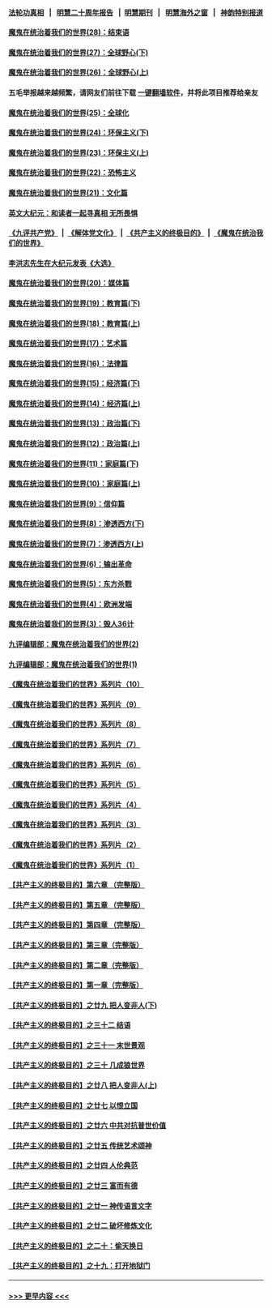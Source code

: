#### [法轮功真相](https://github.com/gfw-breaker/truth/blob/master/README.md?t=0) &nbsp;&nbsp;|&nbsp;&nbsp; [明慧二十周年报告](https://github.com/gfw-breaker/mh-reports/blob/master/README.md?t=0) &nbsp;&nbsp;|&nbsp;&nbsp;[明慧期刊](https://github.com/gfw-breaker/mh-qikan) &nbsp;&nbsp;|&nbsp;&nbsp; [明慧海外之窗](https://github.com/gfw-breaker/mh-news/blob/master/README.md?t=0) &nbsp;&nbsp;|&nbsp;&nbsp; [神韵特别报道](https://github.com/gfw-breaker/mh-news/blob/master/shenyun.md?t=0)
#### [魔鬼在统治着我们的世界(28)：结束语](../pages/nsc422/n10936246.md?t=06130552) 
#### [魔鬼在统治着我们的世界(27)：全球野心(下)](../pages/nsc422/n10928319.md?t=06130552) 
#### [魔鬼在统治着我们的世界(26)：全球野心(上)](../pages/nsc422/n10900318.md?t=06130552) 
#### 五毛举报越来越频繁，请网友们前往下载 [一键翻墙软件](https://github.com/gfw-breaker/ssr-accounts)，并将此项目推荐给亲友
#### [魔鬼在统治着我们的世界(25)：全球化](../pages/nsc422/n10788205.md?t=06130552) 
#### [魔鬼在统治着我们的世界(24)：环保主义(下)](../pages/nsc422/n10695307.md?t=06130552) 
#### [魔鬼在统治着我们的世界(23)：环保主义(上)](../pages/nsc422/n10688613.md?t=06130552) 
#### [魔鬼在统治着我们的世界(22)：恐怖主义](../pages/nsc422/n10614727.md?t=06130552) 
#### [魔鬼在统治着我们的世界(21)：文化篇](../pages/nsc422/n10597706.md?t=06130552) 
#### [英文大纪元：和读者一起寻真相 无所畏惧](../pages/nsc422/n12542027.md?t=06130552) 
#### [《九评共产党》](https://github.com/begood0513/9ping.md/blob/master/README.md) &nbsp;|&nbsp; [《解体党文化》](../../../../jtdwh.md/blob/master/README.md)  &nbsp;|&nbsp; [《共产主义的终极目的》](../../../../gczydzjmd.md/blob/master/README.md) &nbsp;|&nbsp; [《魔鬼在统治我们的世界》](../../../../mgztzwmdsj.md/blob/master/README.md) 
#### [李洪志先生在大纪元发表《大选》](../pages/nsc422/n12534746.md?t=06130552) 
#### [魔鬼在统治着我们的世界(20)：媒体篇](../pages/nsc422/n10586579.md?t=06130552) 
#### [魔鬼在统治着我们的世界(19)：教育篇(下)](../pages/nsc422/n10564808.md?t=06130552) 
#### [魔鬼在统治着我们的世界(18)：教育篇(上)](../pages/nsc422/n10526970.md?t=06130552) 
#### [魔鬼在统治着我们的世界(17)：艺术篇](../pages/nsc422/n10499093.md?t=06130552) 
#### [魔鬼在统治着我们的世界(16)：法律篇](../pages/nsc422/n10485969.md?t=06130552) 
#### [魔鬼在统治着我们的世界(15)：经济篇(下)](../pages/nsc422/n10469975.md?t=06130552) 
#### [魔鬼在统治着我们的世界(14)：经济篇(上)](../pages/nsc422/n10457370.md?t=06130552) 
#### [魔鬼在统治着我们的世界(13)：政治篇(下)](../pages/nsc422/n10448270.md?t=06130552) 
#### [魔鬼在统治着我们的世界(12)：政治篇(上)](../pages/nsc422/n10444576.md?t=06130552) 
#### [魔鬼在统治着我们的世界(11)：家庭篇(下)](../pages/nsc422/n10440961.md?t=06130552) 
#### [魔鬼在统治着我们的世界(10)：家庭篇(上)](../pages/nsc422/n10435448.md?t=06130552) 
#### [魔鬼在统治着我们的世界(9)：信仰篇](../pages/nsc422/n10432159.md?t=06130552) 
#### [魔鬼在统治着我们的世界(8)：渗透西方(下)](../pages/nsc422/n10429603.md?t=06130552) 
#### [魔鬼在统治着我们的世界(7)：渗透西方(上)](../pages/nsc422/n10426013.md?t=06130552) 
#### [魔鬼在统治着我们的世界(6)：输出革命](../pages/nsc422/n10421536.md?t=06130552) 
#### [魔鬼在统治着我们的世界(5)：东方杀戮](../pages/nsc422/n10417707.md?t=06130552) 
#### [魔鬼在统治着我们的世界(4)：欧洲发端](../pages/nsc422/n10414890.md?t=06130552) 
#### [魔鬼在统治着我们的世界(3)：毁人36计](../pages/nsc422/n10411583.md?t=06130552) 
#### [九评编辑部：魔鬼在统治着我们的世界(2)](../pages/nsc422/n10410036.md?t=06130552) 
#### [九评编辑部：魔鬼在统治着我们的世界(1)](../pages/nsc422/n10406825.md?t=06130552) 
#### [《魔鬼在统治着我们的世界》系列片（10）](../pages/nsc422/n12292670.md?t=06130552) 
#### [《魔鬼在统治着我们的世界》系列片（9）](../pages/nsc422/n12290859.md?t=06130552) 
#### [《魔鬼在统治着我们的世界》系列片（8）](../pages/nsc422/n12287445.md?t=06130552) 
#### [《魔鬼在统治着我们的世界》系列片（7）](../pages/nsc422/n12283425.md?t=06130552) 
#### [《魔鬼在统治着我们的世界》系列片（6）](../pages/nsc422/n12282314.md?t=06130552) 
#### [《魔鬼在统治着我们的世界》系列片（5）](../pages/nsc422/n12281419.md?t=06130552) 
#### [《魔鬼在统治着我们的世界》系列片（4）](../pages/nsc422/n12274024.md?t=06130552) 
#### [《魔鬼在统治着我们的世界》系列片（3）](../pages/nsc422/n12271322.md?t=06130552) 
#### [《魔鬼在统治着我们的世界》系列片（2）](../pages/nsc422/n12269049.md?t=06130552) 
#### [《魔鬼在统治着我们的世界》系列片（1）](../pages/nsc422/n12267575.md?t=06130552) 
#### [【共产主义的终极目的】第六章 （完整版）](../pages/nsc422/n11428913.md?t=06130552) 
#### [【共产主义的终极目的】第五章 （完整版）](../pages/nsc422/n11428912.md?t=06130552) 
#### [【共产主义的终极目的】第四章 （完整版）](../pages/nsc422/n11428907.md?t=06130552) 
#### [【共产主义的终极目的】第三章（完整版）](../pages/nsc422/n11428848.md?t=06130552) 
#### [【共产主义的终极目的】第二章（完整版）](../pages/nsc422/n11428831.md?t=06130552) 
#### [【共产主义的终极目的】第一章（完整版）](../pages/nsc422/n11417651.md?t=06130552) 
#### [【共产主义的终极目的】之廿九 把人变非人(下)](../pages/nsc422/n11344140.md?t=06130552) 
#### [【共产主义的终极目的】之三十二 结语](../pages/nsc422/n11360535.md?t=06130552) 
#### [【共产主义的终极目的】之三十一 末世景观](../pages/nsc422/n11351129.md?t=06130552) 
#### [【共产主义的终极目的】之三十 几成狼世界](../pages/nsc422/n11348280.md?t=06130552) 
#### [【共产主义的终极目的】之廿八 把人变非人(上)](../pages/nsc422/n11340492.md?t=06130552) 
#### [【共产主义的终极目的】之廿七 以恨立国](../pages/nsc422/n11336944.md?t=06130552) 
#### [【共产主义的终极目的】之廿六 中共对抗普世价值](../pages/nsc422/n11324785.md?t=06130552) 
#### [【共产主义的终极目的】之廿五 传统艺术颂神](../pages/nsc422/n11296396.md?t=06130552) 
#### [【共产主义的终极目的】之廿四 人伦典范](../pages/nsc422/n11296397.md?t=06130552) 
#### [【共产主义的终极目的】之廿三 富而有德](../pages/nsc422/n11283598.md?t=06130552) 
#### [【共产主义的终极目的】之廿一 神传语言文字](../pages/nsc422/n11263265.md?t=06130552) 
#### [【共产主义的终极目的】之廿二 破坏修炼文化](../pages/nsc422/n11245728.md?t=06130552) 
#### [【共产主义的终极目的】之二十：偷天换日](../pages/nsc422/n11238846.md?t=06130552) 
#### [【共产主义的终极目的】之十九：打开地狱门](../pages/nsc422/n11206376.md?t=06130552) 

----
#### [ >>> 更早内容 <<< ](../indexes/nsc422-earlier.md)
